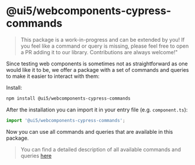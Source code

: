 # @ui5/webcomponents-cypress-commands

> This package is a work-in-progress and can be extended by you! If you feel like a command or query is missing, please
> feel free to open a PR adding it to our library. Contributions are always welcome!"

Since testing web components is sometimes not as straightforward as one would like it to be, we offer a package with a set of commands and queries to make it easier to interact with them:

Install:

```sh
npm install @ui5/webcomponents-cypress-commands
```

After the installation you can import it in your entry file (e.g. `component.ts`):

```ts
import '@ui5/webcomponents-cypress-commands';
```

Now you can use all commands and queries that are available in this package.

> You can find a detailed description of all available commands and queries [here](https://sap.github.io/ui5-webcomponents-react/?path=/docs/testing-with-cypress-setup--docs)

